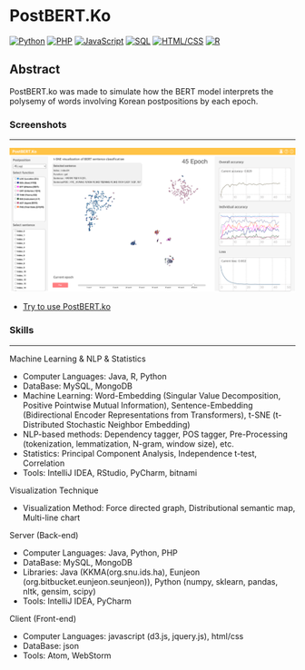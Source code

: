 # PostBERT.Ko


<!--[![Java](https://img.shields.io/badge/Java-Used-red.svg)](https://shields.io/#/) [![Python](https://img.shields.io/badge/Python-Used-blue.svg)](https://shields.io/#/) [![PHP](https://img.shields.io/badge/PHP-Used-lightgrey.svg)](https://shields.io/#/) [![JavaScript](https://img.shields.io/badge/JavaScript-Used-brightgreen.svg)](https://shields.io/#/) [![SQL](https://img.shields.io/badge/SQL-Used-9cf.svg)](https://shields.io/#/) [![HTML/CSS](https://img.shields.io/badge/HTML%2FCSS-Used-yellow.svg)](https://shields.io/#/) [![R](https://img.shields.io/badge/R-Used-blueviolet.svg)](https://shields.io/#/)-->
[![Python](https://img.shields.io/badge/Python-Used-blue.svg)](https://shields.io/#/) [![PHP](https://img.shields.io/badge/PHP-Used-lightgrey.svg)](https://shields.io/#/) [![JavaScript](https://img.shields.io/badge/JavaScript-Used-brightgreen.svg)](https://shields.io/#/) [![SQL](https://img.shields.io/badge/SQL-Used-9cf.svg)](https://shields.io/#/) [![HTML/CSS](https://img.shields.io/badge/HTML%2FCSS-Used-yellow.svg)](https://shields.io/#/) [![R](https://img.shields.io/badge/R-Used-blueviolet.svg)](https://shields.io/#/)

## Abstract
PostBERT.ko was made to simulate how the BERT model interprets the polysemy of words involving Korean postpositions by each epoch.

### Screenshots
-----------
<div>
  <a target="_blank" rel="noopener noreferrer" href="https://seongmin-mun.github.io/VisualSystem/Major/PostBERT.ko/index.html"><img src="../Screenshot/PostBERT.ko.png" style="max-width:100%;"></a>
</div>

- [Try to use PostBERT.ko](https://seongmin-mun.github.io/VisualSystem/Major/PostBERT.ko/index.html)

### Skills
-------
Machine Learning & NLP & Statistics

- Computer Languages: Java, R, Python
- DataBase: MySQL, MongoDB
- Machine Learning: Word-Embedding (Singular Value Decomposition, Positive Pointwise Mutual Information), Sentence-Embedding (Bidirectional Encoder Representations from Transformers), t-SNE (t-Distributed Stochastic Neighbor Embedding)
- NLP-based methods: Dependency tagger, POS tagger, Pre-Processing (tokenization, lemmatization, N-gram, window size), etc.
- Statistics: Principal Component Analysis, Independence t-test, Correlation
- Tools: IntelliJ IDEA, RStudio, PyCharm, bitnami

Visualization Technique

- Visualization Method: Force directed graph, Distributional semantic map, Multi-line chart

Server (Back-end)

- Computer Languages: Java, Python, PHP
- DataBase: MySQL, MongoDB
- Libraries: Java (KKMA(org.snu.ids.ha), Eunjeon (org.bitbucket.eunjeon.seunjeon)), Python (numpy, sklearn, pandas, nltk, gensim, scipy)
- Tools: IntelliJ IDEA, PyCharm

Client (Front-end)

- Computer Languages: javascript (d3.js, jquery.js), html/css
- DataBase: json
- Tools: Atom, WebStorm
